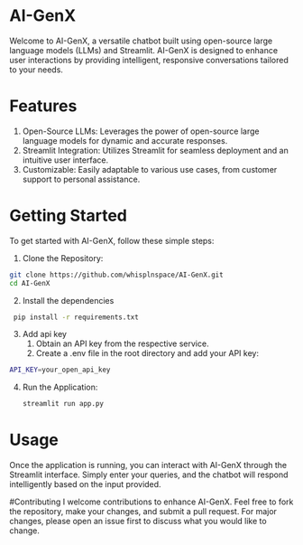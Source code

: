 # AI-GenX
Welcome to AI-GenX, a versatile chatbot built using open-source large language models (LLMs) and Streamlit. AI-GenX is designed to enhance user interactions by providing intelligent, responsive conversations tailored to your needs.


# Features 
1. Open-Source LLMs: Leverages the power of open-source large language models for dynamic and accurate responses.
2. Streamlit Integration: Utilizes Streamlit for seamless deployment and an intuitive user interface.
3. Customizable: Easily adaptable to various use cases, from customer support to personal assistance.


# Getting Started 
To get started with AI-GenX, follow these simple steps:
 1. Clone the Repository:
   ```bash
  git clone https://github.com/whisplnspace/AI-GenX.git
  cd AI-GenX
```
 2. Install the dependencies
 ```bash
  pip install -r requirements.txt
```
 3. Add api key
    1. Obtain an API key from the respective service.
    2. Create a .env file in the root directory and add your API key:
  ```bash
  API_KEY=your_open_api_key
 ```
4. Run the Application:
   ```bash
   streamlit run app.py
   ```
   
# Usage 
Once the application is running, you can interact with AI-GenX through the Streamlit interface. Simply enter your queries, and the chatbot will respond intelligently based on the input provided.


#Contributing
I welcome contributions to enhance AI-GenX. Feel free to fork the repository, make your changes, and submit a pull request. For major changes, please open an issue first to discuss what you would like to change.



